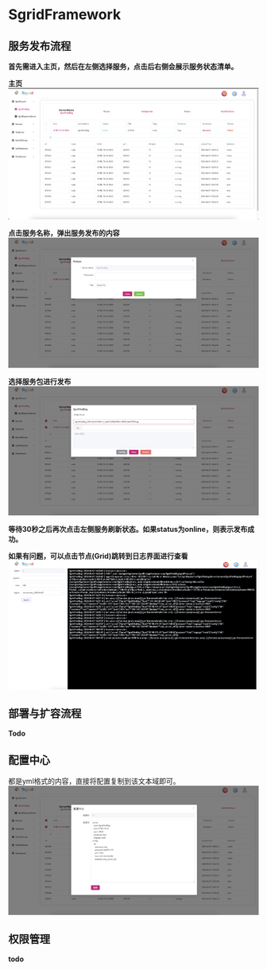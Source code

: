 # SgridFramework

## 服务发布流程

**首先需进入主页，然后在左侧选择服务，点击后右侧会展示服务状态清单。**

**主页**
![主页](../../images/home.png)

**点击服务名称，弹出服务发布的内容**
![发布](../../images/release-choose-server.png)

**选择服务包进行发布**
![发布服务](../../images/release-server.png)

**等待30秒之后再次点击左侧服务刷新状态。如果status为online，则表示发布成功。**

**如果有问题，可以点击节点(Grid)跳转到日志界面进行查看**
![日志](../../images/release-grid-log.png)

## 部署与扩容流程

**Todo**

## 配置中心

都是yml格式的内容，直接将配置复制到该文本域即可。
![配置中心](../../images/configuration.png)

## 权限管理

**todo**
